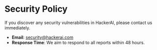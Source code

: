 # Security Policy

If you discover any security vulnerabilities in HackerAI, please contact us immediately.

- **Email**: security@hackerai.com
- **Response Time**: We aim to respond to all reports within 48 hours.